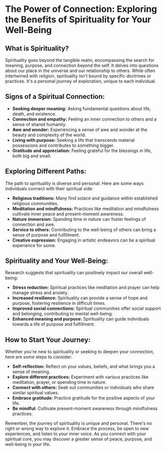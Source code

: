# The Power of Connection: Exploring the Benefits of Spirituality for Your Well-Being

## What is Spirituality?

Spirituality goes beyond the tangible realm, encompassing the search for meaning, purpose, and connection beyond the self. It delves into questions about our place in the universe and our relationship to others. While often intertwined with religion, spirituality isn't bound by specific doctrines or practices. It's a personal journey of exploration, unique to each individual.

## Signs of a Spiritual Connection:

- **Seeking deeper meaning:** Asking fundamental questions about life, death, and existence.
- **Connection and empathy:** Feeling an inner connection to others and a sense of shared humanity.
- **Awe and wonder:** Experiencing a sense of awe and wonder at the beauty and complexity of the world.
- **Living with purpose:** Seeking a life that transcends material possessions and contributes to something bigger.
- **Gratitude and appreciation:** Feeling grateful for the blessings in life, both big and small.

## Exploring Different Paths:

The path to spirituality is diverse and personal. Here are some ways individuals connect with their spiritual side:

- **Religious traditions:** Many find solace and guidance within established religious communities.
- **Meditation and mindfulness:** Practices like meditation and mindfulness cultivate inner peace and present-moment awareness.
- **Nature immersion:** Spending time in nature can foster feelings of connection and awe.
- **Service to others:** Contributing to the well-being of others can bring a sense of purpose and fulfillment.
- **Creative expression:** Engaging in artistic endeavors can be a spiritual experience for some.

## Spirituality and Your Well-Being:

Research suggests that spirituality can positively impact our overall well-being:

- **Stress reduction:** Spiritual practices like meditation and prayer can help manage stress and anxiety.
- **Increased resilience:** Spirituality can provide a sense of hope and purpose, fostering resilience in difficult times.
- **Improved social connections:** Spiritual communities offer social support and belonging, contributing to mental well-being.
- **Enhanced meaning and purpose:** Spirituality can guide individuals towards a life of purpose and fulfillment.

## How to Start Your Journey:

Whether you're new to spirituality or seeking to deepen your connection, here are some steps to consider:

- **Self-reflection:** Reflect on your values, beliefs, and what brings you a sense of meaning.
- **Explore different practices:** Experiment with various practices like meditation, prayer, or spending time in nature.
- **Connect with others:** Seek out communities or individuals who share similar spiritual values.
- **Embrace gratitude:** Practice gratitude for the positive aspects of your life.
- **Be mindful:** Cultivate present-moment awareness through mindfulness practices.

Remember, the journey of spirituality is unique and personal. There's no right or wrong way to explore it. Embrace the process, be open to new experiences, and listen to your inner voice. As you connect with your spiritual core, you may discover a greater sense of peace, purpose, and well-being in your life.
